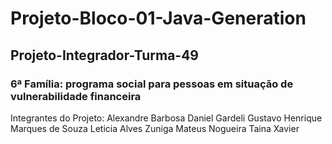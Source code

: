 # Projeto-Bloco-01-Java-Generation

## Projeto-Integrador-Turma-49

### 6ª Família: programa social para pessoas em situação de vulnerabilidade financeira

Integrantes do Projeto:
Alexandre Barbosa
Daniel Gardeli
Gustavo Henrique Marques de Souza
Leticia Alves Zuniga
Mateus Nogueira
Taina Xavier
